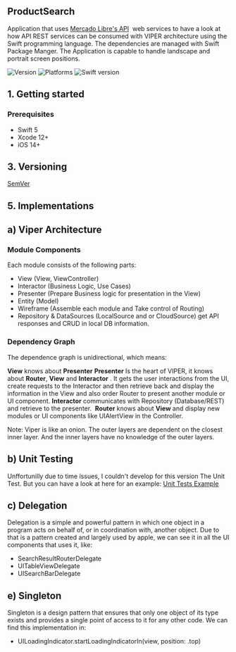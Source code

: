 ## ProductSearch

Application that uses [Mercado Libre's API](https://developers.mercadolibre.com.ar/es_ar/items-y-busquedas)  web services to have a look at how API REST services can be consumed with VIPER architecture using the Swift programming language. The dependencies are managed with Swift Package Manger. The Application is capable to handle landscape and portrait screen positions.

![Version](https://img.shields.io/badge/version-1.0.0-blue.svg)
![Platforms](https://img.shields.io/badge/platform-iOS14.5-blue.svg)
![Swift version](https://img.shields.io/badge/swift-5-blue.svg)


## 1. Getting started

### Prerequisites
* Swift 5
* Xcode 12+
* iOS 14+

## 3. Versioning

[SemVer](http://semver.org/) 

## 5. Implementations

## a) Viper Architecture

### Module Components

Each module consists of the following parts:

- View (View, ViewController) 
- Interactor (Business Logic, Use Cases) 
- Presenter (Prepare Business logic for presentation in the View)
- Entity (Model) 
- Wireframe (Assemble each module and Take control of Routing)
- Repository & DataSources (LocalSource and or CloudSource) get API responses and CRUD in local DB information.


### Dependency Graph

The dependence graph is unidirectional, which means:

**View** knows about **Presenter**
**Presenter** Is the heart of VIPER, it knows about **Router**, **View** and **Interactor** . It gets the user interactions from the UI, create requests to the Interactor and then retrieve back and display the information in the View and also order Router to present another module or UI component.
**Interactor** communicates with Repository (Database/REST) and retrieve to the presenter. 
**Router** knows about **View** and display new modules or UI components like UIAlertView in the Controller.

Note: Viper is like an onion. The outer layers are dependent on the closest inner layer. And the inner layers have no knowledge of the outer layers. 


## b) Unit Testing

Unffortunilly due to time issues, I couldn't develop for this version The Unit Test. But you can have a look at here for an example: [Unit Tests Example](https://github.com/luismmejiasb/ArtistSearch/blob/master/ArtistSearchTests/ArtistSearch/Tests/ArtistSearchPresenterTests.swift)


## c) Delegation

Delegation is a simple and powerful pattern in which one object in a program acts on behalf of, or in coordination with, another object. Due to that is a pattern created and largely used by apple, we can see it in all the UI components that uses it, like:
- SearchResultRouterDelegate
- UITableViewDelegate
- UISearchBarDelegate

## e) Singleton

Singleton is a design pattern that ensures that only one object of its type exists and provides a single point of access to it for any other code. We can find this implementation in:
- UILoadingIndicator.startLoadingIndicatorIn(view, position: .top)


